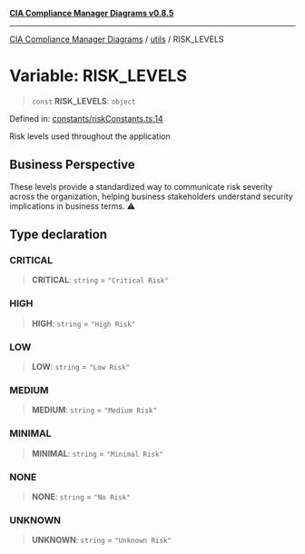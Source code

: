 [**CIA Compliance Manager Diagrams v0.8.5**](../../README.md)

***

[CIA Compliance Manager Diagrams](../../modules.md) / [utils](../README.md) / RISK\_LEVELS

# Variable: RISK\_LEVELS

> `const` **RISK\_LEVELS**: `object`

Defined in: [constants/riskConstants.ts:14](https://github.com/Hack23/cia-compliance-manager/blob/b7c3bc9644fb5b9d82b5b184ba290206da25104b/src/constants/riskConstants.ts#L14)

Risk levels used throughout the application

## Business Perspective

These levels provide a standardized way to communicate risk severity
across the organization, helping business stakeholders understand
security implications in business terms. ⚠️

## Type declaration

### CRITICAL

> **CRITICAL**: `string` = `"Critical Risk"`

### HIGH

> **HIGH**: `string` = `"High Risk"`

### LOW

> **LOW**: `string` = `"Low Risk"`

### MEDIUM

> **MEDIUM**: `string` = `"Medium Risk"`

### MINIMAL

> **MINIMAL**: `string` = `"Minimal Risk"`

### NONE

> **NONE**: `string` = `"No Risk"`

### UNKNOWN

> **UNKNOWN**: `string` = `"Unknown Risk"`
